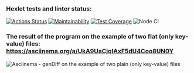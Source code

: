 ### Hexlet tests and linter status:

[![Actions Status](https://github.com/aleksandrbagrov/backend-project-lvl2/workflows/hexlet-check/badge.svg)](https://github.com/aleksandrbagrov/backend-project-lvl2/actions)
[![Maintainability](https://api.codeclimate.com/v1/badges/3bf61795748c09c2ec43f1b92ab4c6067a120bbd/maintainability)](https://codeclimate.com/github/aleksandrbagrov/backend-project-lvl2/progress/maintainability)
[![Test Coverage](https://api.codeclimate.com/v1/badges/3bf61795748c09c2ec43f1b92ab4c6067a120bbd/test_coverage)](https://codeclimate.com/github/aleksandrbagrov/backend-project-lvl2/progress/test-coverage)
![Node CI](https://github.com//aleksandrbagrov/backend-project-lvl2/actions/workflows/project_CI.yml/badge.svg)

### The result of the program on the example of two flat (only key-value) files: https://asciinema.org/a/UkA9UaCjqlAxF5dU4Coo8UN0Y

![Asciinema - genDiff on the example of two plain (only key-value) files](https://user-images.githubusercontent.com/101454330/175929374-4dae58d0-3c3d-4af2-946e-7e66d7d6f066.png)

